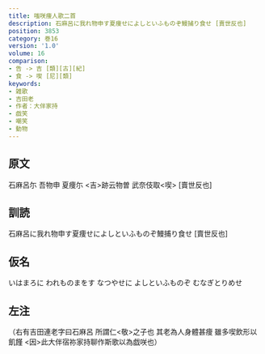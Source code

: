 ```yaml
---
title: 嗤咲痩人歌二首
description: 石麻呂に我れ物申す夏痩せによしといふものぞ鰻捕り食せ [賣世反也]
position: 3853
category: 巻16
version: '1.0'
volume: 16
comparison:
- 告 -> 吉 [類][古][紀]
- 食 -> 喫 [尼][類]
keywords:
- 雑歌
- 吉田老
- 作者：大伴家持
- 戯笑
- 嘲笑
- 動物
---
```


## 原文

石麻呂尓 吾物申 夏痩尓 <吉>跡云物曽 武奈伎取<喫> [賣世反也]

## 訓読

石麻呂に我れ物申す夏痩せによしといふものぞ鰻捕り食せ [賣世反也]

## 仮名

いはまろに われものまをす なつやせに よしといふものぞ むなぎとりめせ

## 左注

（右有吉田連老字曰石麻呂 所謂仁<敬>之子也 其老為人身體甚痩 雖多喫飲形以飢饉 <因>此大伴宿祢家持聊作斯歌以為戯咲也）
